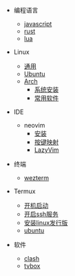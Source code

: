 <!-- docs/_sidebar.md -->

* 编程语言
  * [javascript](/lang/javascript)
  * [rust](/lang/rust)
  * [lua](/lang/lua)

* Linux
  * [通用](/linux/common)
  * [Ubuntu](/linux/ubuntu)
  * [Arch](/linux/arch)
    * [系统安装](/linux/arch/install "Arch - 系统安装")
    * [常用软件](/linux/arch/software "Arch - 常用软件")

* IDE
  * neovim
    * [安装](/ide/neovim/install "neovim - 安装")
    * [按键映射](/ide/neovim/keymaps "neovim - 按键映射")
    * [LazyVim](/ide/neovim/lazyvim "neovim - LazyVim")

* 终端
  * [wezterm](/terminal/wezterm)

* Termux
  * [开机启动](/termux/startup "Termux - 开机启动")
  * [开启ssh服务](/termux/ssh-server "Termux - 开启ssh服务")
  * [安装linux发行版](/termux/distro "Termux - 安装linux发行版")
  * [ubuntu](/termux/ubuntu "Termux - ubuntu")

* 软件
  * [clash](/software/clash)
  * [tvbox](/software/tvbox)
